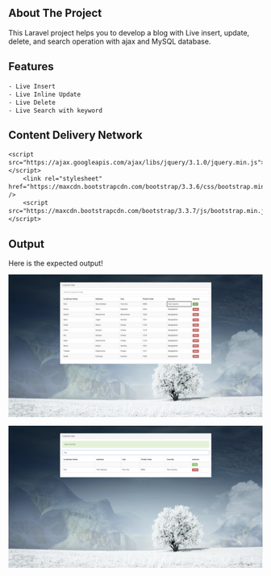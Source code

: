 <!-- ABOUT THE PROJECT -->
## About The Project
This Laravel project helps you to develop a blog with Live insert, update, delete, and search operation with ajax
and MySQL database. 

## Features

	- Live Insert
	- Live Inline Update
	- Live Delete
	- Live Search with keyword

## Content Delivery Network 

	<script src="https://ajax.googleapis.com/ajax/libs/jquery/3.1.0/jquery.min.js"></script>
    	<link rel="stylesheet" href="https://maxcdn.bootstrapcdn.com/bootstrap/3.3.6/css/bootstrap.min.css" />
    	<script src="https://maxcdn.bootstrapcdn.com/bootstrap/3.3.7/js/bootstrap.min.js"></script>


## Output
Here is the expected output!

![CHEESE!](test1.png)

![CHEESE!](test2.png)